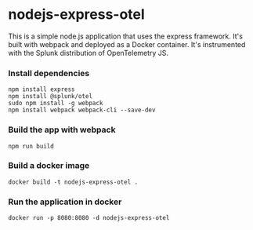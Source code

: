 # nodejs-express-otel

This is a simple node.js application that uses the express framework.  It's built with webpack and deployed as a Docker container.  It's instrumented with the Splunk distribution of OpenTelemetry JS. 

### Install dependencies 
````
npm install express
npm install @splunk/otel
sudo npm install -g webpack
npm install webpack webpack-cli --save-dev
````

### Build the app with webpack 

````
npm run build 
````

### Build a docker image 

````
docker build -t nodejs-express-otel .
````

### Run the application in docker 

````
docker run -p 8080:8080 -d nodejs-express-otel
````